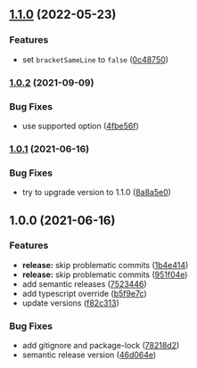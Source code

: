 ## [1.1.0](https://github.com/mixmaxhq/prettier-config/compare/v1.0.2...v1.1.0) (2022-05-23)


### Features

* set `bracketSameLine` to `false` ([0c48750](https://github.com/mixmaxhq/prettier-config/commit/0c4875087838dd99e4271c984efba0d4ac5fedfc))

### [1.0.2](https://github.com/mixmaxhq/prettier-config/compare/v1.0.1...v1.0.2) (2021-09-09)


### Bug Fixes

* use supported option ([4fbe56f](https://github.com/mixmaxhq/prettier-config/commit/4fbe56f8f0f61def94f869765e3fc56b8e25a789))

### [1.0.1](https://github.com/mixmaxhq/prettier-config/compare/v1.0.0...v1.0.1) (2021-06-16)


### Bug Fixes

* try to upgrade version to 1.1.0 ([8a8a5e0](https://github.com/mixmaxhq/prettier-config/commit/8a8a5e0f7bfc4cacfe7301ec84c313549db37861))

## 1.0.0 (2021-06-16)


### Features

* **release:** skip problematic commits ([1b4e414](https://github.com/mixmaxhq/prettier-config/commit/1b4e414d4f9b7b63a1217e30dc8106715983e56c))
* **release:** skip problematic commits ([951f04e](https://github.com/mixmaxhq/prettier-config/commit/951f04e5c0550b1c093fec2414facf6085c64175))
* add semantic releases ([7523446](https://github.com/mixmaxhq/prettier-config/commit/75234461c86af0ca4a67ee0e19218e9ed098ca58))
* add typescript override ([b5f9e7c](https://github.com/mixmaxhq/prettier-config/commit/b5f9e7c6519388cf9ed0011f77e947bcce86dc0e))
* update versions ([f82c313](https://github.com/mixmaxhq/prettier-config/commit/f82c313a607b421fc9be8f2e2574ef059054bf18))


### Bug Fixes

* add gitignore and package-lock ([78218d2](https://github.com/mixmaxhq/prettier-config/commit/78218d21fa158a57e46ddeda86e371e3a13bf779))
* semantic release version ([46d064e](https://github.com/mixmaxhq/prettier-config/commit/46d064e21386943469d4645d99d3a5ff20616c3b))
